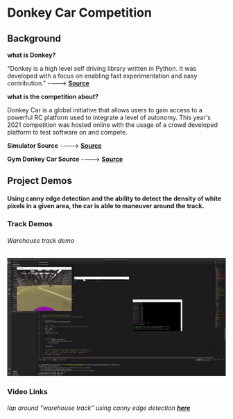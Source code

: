 # Donkey Car Competition

## **Background**


**what is Donkey?**

"Donkey is a high level self driving library written in Python. It was developed with a focus on enabling fast experimentation and easy contribution."
 ----> [**Source**](https://docs.donkeycar.com/)

**what is the competition about?**

Donkey Car is a global initiative that allows users to gain access to a powerful RC platform used to integrate a level of autonomy. This year's 2021 competition was hosted online with the usage of a crowd developed platform to test software on and compete.

**Simulator Source**
----> [**Source**](https://github.com/tawnkramer/sdsandbox)

**Gym Donkey Car Source**
----> [**Source**](https://github.com/tawnkramer/gym-donkeycar)

## **Project Demos**

#### Using canny edge detection and the ability to detect the density of white pixels in a given area, the car is able to maneuver around the track.

### Track Demos

###### Warehouse track demo

<img src="https://github.com/AndreSlavescu/Donkey-Car-autonomous-vehicle-projects/blob/main/docs/warehouse-lap.gif?raw=true" width="600px">

### Video Links

###### lap around "warehouse track" using canny edge detection [**here**]()
